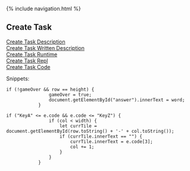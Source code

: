 {% include navigation.html %}

## Create Task

[Create Task Description](https://github.com/samayass/flask_portfolio/wiki/Create-Task-Plan:-Samaya-&-Alice) <br>
[Create Task Written Description](https://github.com/samayass/flask_portfolio/wiki/Week-11-PBL-Final-Samaya-and-Alice) <br>
[Create Task Runtime](http://studyowl.tk:8080/test/) <br>
[Create Task Repl](https://replit.com/@Samayas/Create-Task#main.py) <br>
[Create Task Code](https://github.com/samayass/flask_portfolio/blob/main/templates/test.html)



Snippets:
```
if (!gameOver && row == height) {
                gameOver = true;
                document.getElementById("answer").innerText = word;
            }
```
```
if ("KeyA" <= e.code && e.code <= "KeyZ") {
                if (col < width) {
                    let currTile = document.getElementById(row.toString() + '-' + col.toString());
                    if (currTile.innerText == "") {
                        currTile.innerText = e.code[3];
                        col += 1;
                    }
                }
            }
```

